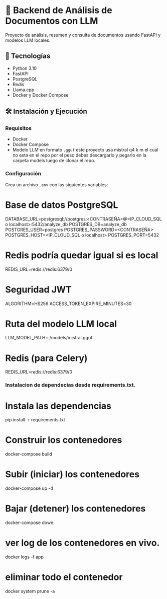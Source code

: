 # 📄 Backend de Análisis de Documentos con LLM

Proyecto de análisis, resumen y consulta de documentos usando FastAPI y modelos LLM locales.

## 🚀 Tecnologías

- Python 3.10
- FastAPI
- PostgreSQL
- Redis
- Llama.cpp
- Docker y Docker Compose

## 🛠️ Instalación y Ejecución

### Requisitos
- Docker
- Docker Compose
- Modelo LLM en formato `.gguf` este proyecto usa mistral q4 k m el cual no esta en el repo por el peso debes descargarlo y pegarlo en la carpeta models luego de clonar el repo.

### Configuración
Crea un archivo `.env` con las siguientes variables:

# Base de datos PostgreSQL
DATABASE_URL=postgresql://postgres:<CONTRASEÑA>@<IP_CLOUD_SQL o localhost>:5432/analyze_db
POSTGRES_DB=analyze_db
POSTGRES_USER=postgres
POSTGRES_PASSWORD=<CONTRASEÑA>
POSTGRES_HOST=<IP_CLOUD_SQL o localhost>
POSTGRES_PORT=5432

# Redis podría quedar igual si es local
REDIS_URL=redis://redis:6379/0


# Seguridad JWT
ALGORITHM=HS256
ACCESS_TOKEN_EXPIRE_MINUTES=30

# Ruta del modelo LLM local
LLM_MODEL_PATH=./models/mistral.gguf

# Redis (para Celery)
REDIS_URL=redis://redis:6379/0

### Instalacion de dependecias desde requirements.txt.

# Instala las dependencias 
pip install -r requirements.txt

# Construir los contenedores
docker-compose build

# Subir (iniciar) los contenedores
docker-compose up -d

# Bajar (detener) los contenedores
docker-compose down

# ver log de los contenedores en vivo.

docker logs -f app

# eliminar todo el contenedor
docker system prune -a